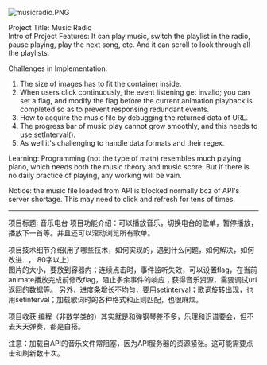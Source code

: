 ![musicradio.PNG](https://github.com/dajiyuanzi/resume/tree/master/practice/mis40_musicPlayer/musicradio.PNG)
  
Project Title: Music Radio  
Intro of Project Features: It can play music, switch the playlist in the radio, pause playing, play the next song, etc. And it can scroll to look through all the playlists.
  
Challenges in Implementation: 
1. The size of images has to fit the container inside. 
2. When users click continuously, the event listening get invalid; you can set a flag, and modify the flag before the current animation playback is completed so as to prevent responsing redundant events.
3. How to acquire the music file by debugging the returned data of URL.
4. The progress bar of music play cannot grow smoothly, and this needs to use setInterval().
5. As well it's challenging to handle data formats and their regex.

Learning:
Programming (not the type of math) resembles much playing piano, which needs both the music theory and music score. But if there is no daily practice of playing, any working will be vain.  
  
Notice: the music file loaded from API is blocked normally bcz of API's server shortage. This may need to click and refresh for tens of times.  
  
  
****
  
项目标题: 音乐电台
项目功能介绍：可以播放音乐，切换电台的歌单，暂停播放，播放下一首等。并且还可以滚动浏览所有歌单。

项目技术细节介绍(用了哪些技术，如何实现的，遇到什么问题，如何解决，如何改进...， 80字以上)  
图片的大小，要放到容器内；连续点击时，事件监听失效，可以设置flag，在当前animate播放完成前修改flag，阻止多余事件的响应；获得音乐资源，需要调试url返回的数据等。
另外，进度条增长不均匀，要用setinterval；歌词旋转出现，也用setinterval；加载歌词时的各种格式和正则匹配，也很麻烦。

项目收获
编程（非数学类的）其实就是和弹钢琴差不多，乐理和识谱要会，但不去天天弹奏，都是白搭。  
  
注意：加载自API的音乐文件常阻塞，因为API服务器的资源紧张。这可能需要点击和刷新数十次。
